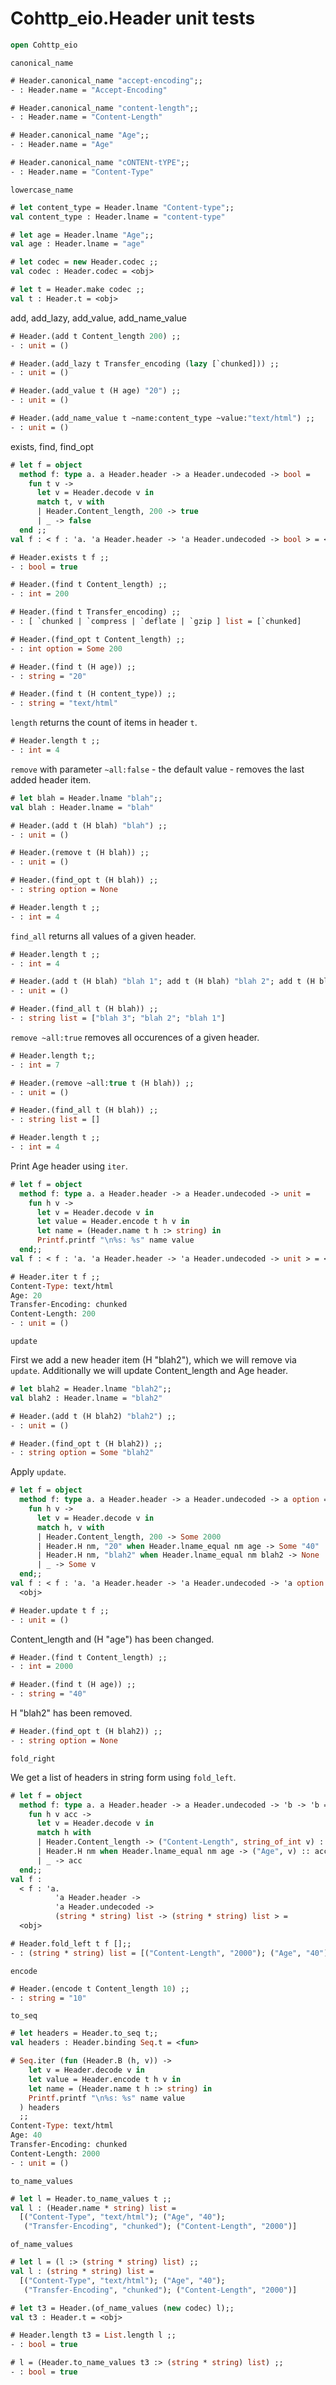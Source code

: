# Cohttp_eio.Header unit tests

```ocaml
open Cohttp_eio
```

`canonical_name`

```ocaml
# Header.canonical_name "accept-encoding";;
- : Header.name = "Accept-Encoding"

# Header.canonical_name "content-length";;
- : Header.name = "Content-Length"

# Header.canonical_name "Age";;
- : Header.name = "Age"

# Header.canonical_name "cONTENt-tYPE";;
- : Header.name = "Content-Type"
```

`lowercase_name`

```ocaml
# let content_type = Header.lname "Content-type";;
val content_type : Header.lname = "content-type"

# let age = Header.lname "Age";;
val age : Header.lname = "age"
```

```ocaml
# let codec = new Header.codec ;;
val codec : Header.codec = <obj>

# let t = Header.make codec ;;
val t : Header.t = <obj>
```

add, add_lazy, add_value, add_name_value

```ocaml
# Header.(add t Content_length 200) ;;
- : unit = ()

# Header.(add_lazy t Transfer_encoding (lazy [`chunked])) ;;
- : unit = ()

# Header.(add_value t (H age) "20") ;; 
- : unit = ()

# Header.(add_name_value t ~name:content_type ~value:"text/html") ;;
- : unit = ()
```

exists, find, find_opt

```ocaml
# let f = object
  method f: type a. a Header.header -> a Header.undecoded -> bool =
    fun t v ->
      let v = Header.decode v in
      match t, v with
      | Header.Content_length, 200 -> true
      | _ -> false
  end ;;
val f : < f : 'a. 'a Header.header -> 'a Header.undecoded -> bool > = <obj>

# Header.exists t f ;;
- : bool = true

# Header.(find t Content_length) ;;
- : int = 200

# Header.(find t Transfer_encoding) ;;
- : [ `chunked | `compress | `deflate | `gzip ] list = [`chunked]

# Header.(find_opt t Content_length) ;;
- : int option = Some 200

# Header.(find t (H age)) ;;
- : string = "20"

# Header.(find t (H content_type)) ;;
- : string = "text/html"
```

`length` returns the count of items in header `t`.


```ocaml
# Header.length t ;;
- : int = 4
```

`remove` with parameter `~all:false` - the default value - removes the last added header item.

```ocaml
# let blah = Header.lname "blah";;
val blah : Header.lname = "blah"

# Header.(add t (H blah) "blah") ;;
- : unit = ()

# Header.(remove t (H blah)) ;;
- : unit = ()

# Header.(find_opt t (H blah)) ;;
- : string option = None

# Header.length t ;;
- : int = 4
```

`find_all` returns all values of a given header.


```ocaml
# Header.length t ;;
- : int = 4

# Header.(add t (H blah) "blah 1"; add t (H blah) "blah 2"; add t (H blah) "blah 3");;
- : unit = ()

# Header.(find_all t (H blah)) ;;
- : string list = ["blah 3"; "blah 2"; "blah 1"]
```

`remove ~all:true` removes all occurences of a given header.


```ocaml
# Header.length t;;
- : int = 7

# Header.(remove ~all:true t (H blah)) ;;
- : unit = ()

# Header.(find_all t (H blah)) ;;
- : string list = []

# Header.length t ;;
- : int = 4
```

Print Age header using `iter`.

```ocaml
# let f = object
  method f: type a. a Header.header -> a Header.undecoded -> unit =
    fun h v ->
      let v = Header.decode v in
      let value = Header.encode t h v in
      let name = (Header.name t h :> string) in
      Printf.printf "\n%s: %s" name value
  end;;
val f : < f : 'a. 'a Header.header -> 'a Header.undecoded -> unit > = <obj>

# Header.iter t f ;;
Content-Type: text/html
Age: 20
Transfer-Encoding: chunked
Content-Length: 200
- : unit = ()
```

`update`

First we add a new header item (H "blah2"), which we will remove via `update`. Additionally
we will update Content_length and Age header.

```ocaml
# let blah2 = Header.lname "blah2";;
val blah2 : Header.lname = "blah2"

# Header.(add t (H blah2) "blah2") ;;
- : unit = ()

# Header.(find_opt t (H blah2)) ;;
- : string option = Some "blah2"
```

Apply `update`.

```ocaml
# let f = object
  method f: type a. a Header.header -> a Header.undecoded -> a option =
    fun h v ->
      let v = Header.decode v in
      match h, v with
      | Header.Content_length, 200 -> Some 2000
      | Header.H nm, "20" when Header.lname_equal nm age -> Some "40"
      | Header.H nm, "blah2" when Header.lname_equal nm blah2 -> None
      | _ -> Some v
  end;;
val f : < f : 'a. 'a Header.header -> 'a Header.undecoded -> 'a option > =
  <obj>

# Header.update t f ;;
- : unit = ()
```

Content_length and (H "age") has been changed.

```ocaml
# Header.(find t Content_length) ;;
- : int = 2000

# Header.(find t (H age)) ;;
- : string = "40"
```

H "blah2" has been removed.

```ocaml
# Header.(find_opt t (H blah2)) ;;
- : string option = None
```

`fold_right`

We get a list of headers in string form using `fold_left`.

```ocaml
# let f = object
  method f: type a. a Header.header -> a Header.undecoded -> 'b -> 'b =
    fun h v acc ->
      let v = Header.decode v in
      match h with
      | Header.Content_length -> ("Content-Length", string_of_int v) :: acc
      | Header.H nm when Header.lname_equal nm age -> ("Age", v) :: acc
      | _ -> acc
  end;;
val f :
  < f : 'a.
          'a Header.header ->
          'a Header.undecoded ->
          (string * string) list -> (string * string) list > =
  <obj>

# Header.fold_left t f [];;
- : (string * string) list = [("Content-Length", "2000"); ("Age", "40")]
```

`encode`

```ocaml
# Header.(encode t Content_length 10) ;;
- : string = "10"
```

`to_seq`

```ocaml
# let headers = Header.to_seq t;;
val headers : Header.binding Seq.t = <fun>

# Seq.iter (fun (Header.B (h, v)) ->
    let v = Header.decode v in
    let value = Header.encode t h v in
    let name = (Header.name t h :> string) in
    Printf.printf "\n%s: %s" name value
  ) headers
  ;;
Content-Type: text/html
Age: 40
Transfer-Encoding: chunked
Content-Length: 2000
- : unit = ()
```

`to_name_values`

```ocaml
# let l = Header.to_name_values t ;;
val l : (Header.name * string) list =
  [("Content-Type", "text/html"); ("Age", "40");
   ("Transfer-Encoding", "chunked"); ("Content-Length", "2000")]
```

`of_name_values`

```ocaml
# let l = (l :> (string * string) list) ;;
val l : (string * string) list =
  [("Content-Type", "text/html"); ("Age", "40");
   ("Transfer-Encoding", "chunked"); ("Content-Length", "2000")]

# let t3 = Header.(of_name_values (new codec) l);;
val t3 : Header.t = <obj>

# Header.length t3 = List.length l ;;
- : bool = true

# l = (Header.to_name_values t3 :> (string * string) list) ;;
- : bool = true
```
